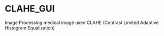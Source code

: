 # CLAHE_GUI
Image Processing medical image used CLAHE (Contrast Limited Adaptive Histogram Equalization)
